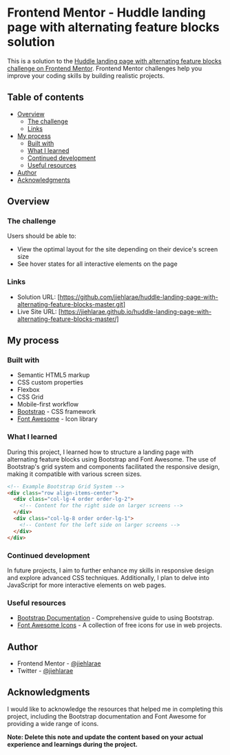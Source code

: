 # Frontend Mentor - Huddle landing page with alternating feature blocks solution

This is a solution to the [Huddle landing page with alternating feature blocks challenge on Frontend Mentor](https://www.frontendmentor.io/challenges/huddle-landing-page-with-alternating-feature-blocks-5ca5f5981e82137ec91a5100). Frontend Mentor challenges help you improve your coding skills by building realistic projects.

## Table of contents

- [Overview](#overview)
  - [The challenge](#the-challenge)
  - [Links](#links)
- [My process](#my-process)
  - [Built with](#built-with)
  - [What I learned](#what-i-learned)
  - [Continued development](#continued-development)
  - [Useful resources](#useful-resources)
- [Author](#author)
- [Acknowledgments](#acknowledgments)

## Overview

### The challenge

Users should be able to:

- View the optimal layout for the site depending on their device's screen size
- See hover states for all interactive elements on the page


### Links

- Solution URL: [https://github.com/jiehlarae/huddle-landing-page-with-alternating-feature-blocks-master.git]
- Live Site URL: [https://jiehlarae.github.io/huddle-landing-page-with-alternating-feature-blocks-master/]

## My process

### Built with

- Semantic HTML5 markup
- CSS custom properties
- Flexbox
- CSS Grid
- Mobile-first workflow
- [Bootstrap](https://getbootstrap.com/) - CSS framework
- [Font Awesome](https://fontawesome.com/) - Icon library

### What I learned

During this project, I learned how to structure a landing page with alternating feature blocks using Bootstrap and Font Awesome. The use of Bootstrap's grid system and components facilitated the responsive design, making it compatible with various screen sizes.

```html
<!-- Example Bootstrap Grid System -->
<div class="row align-items-center">
  <div class="col-lg-4 order order-lg-2">
    <!-- Content for the right side on larger screens -->
  </div>
  <div class="col-lg-8 order order-lg-1">
    <!-- Content for the left side on larger screens -->
  </div>
</div>
```

### Continued development

In future projects, I aim to further enhance my skills in responsive design and explore advanced CSS techniques. Additionally, I plan to delve into JavaScript for more interactive elements on web pages.

### Useful resources

- [Bootstrap Documentation](https://getbootstrap.com/docs/5.3/getting-started/introduction/) - Comprehensive guide to using Bootstrap.
- [Font Awesome Icons](https://fontawesome.com/icons) - A collection of free icons for use in web projects.

## Author

- Frontend Mentor - [@jiehlarae](https://www.frontendmentor.io/profile/jiehlarae)
- Twitter - [@jiehlarae](https://www.frontendmentor.io/profile/jiehlarae)

## Acknowledgments

I would like to acknowledge the resources that helped me in completing this project, including the Bootstrap documentation and Font Awesome for providing a wide range of icons.

**Note: Delete this note and update the content based on your actual experience and learnings during the project.**